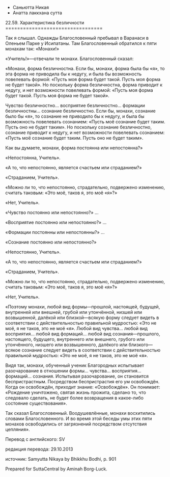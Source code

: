 









* Саньютта Никая
* Анатта лаккхана сутта


22\.59\. Характеристика безличности
\=\=\=\=\=\=\=\=\=\=\=\=\=\=\=\=\=\=\=\=\=\=\=\=\=\=\=\=\=\=\=\=\=



Так я слышал\. Однажды Благословенный пребывал в Варанаси в Оленьем Парке у Исипатаны\. Там Благословенный обратился к пяти монахам так: «Монахи\!»


«Учитель\!»—отвечали те монахи\. Благословенный сказал:


«Монахи, форма безличностна\. Если бы, монахи, форма была бы «я», то эта форма не приводила бы к недугу, и была бы возможность повелевать формой: «Пусть моя форма будет такой\. Пусть моя форма не будет такой»\. Но поскольку форма безличностна, форма приводит к недугу, и нет возможности повелевать формой: «Пусть моя форма будет такой\. Пусть моя форма не будет такой»\.


Чувство безличностно… восприятие безличностно… формации безличностны… сознание безличностно\. Если бы, монахи, сознание было бы «я», то сознание не приводило бы к недугу, и была бы возможность повелевать сознанием: «Пусть моё сознание будет таким\. Пусть оно не будет таким»\. Но поскольку сознание безличностно, сознание приводит к недугу, и нет возможности повелевать сознанием: «Пусть моё сознание будет таким\. Пусть оно не будет таким»\.


Как вы думаете, монахи, форма постоянна или непостоянна?»


«Непостоянна, Учитель»\.


«А то, что непостоянно, является счастьем или страданием?»


«Страданием, Учитель»\.


«Можно ли то, что непостоянно, страдательно, подвержено изменению, считать таковым: «Это моё, таков я, это моё «я»?»


«Нет, Учитель»\.


«Чувство постоянно или непостоянно?» …


«Восприятие постоянно или непостоянно?» …


«Формации постоянны или непостоянны?» …


«Сознание постоянно или непостоянно?»


«Непостоянно, Учитель»\.


«А то, что непостоянно, является счастьем или страданием?»


«Страданием, Учитель»\.


«Можно ли то, что непостоянно, страдательно, подвержено изменению, считать таковым: «Это моё, таков я, это моё «я»?»


«Нет, Учитель»\.


«Поэтому монахи, любой вид формы—прошлой, настоящей, будущей, внутренней или внешней, грубой или утончённой, низшей или возвышенной, далёкой или близкой—всякую форму следует видеть в соответствии с действительностью правильной мудростью: «Это не моё, я не таков, это не моё «я»\. Любой вид чувства… любой вид восприятия… любой вид формаций… любой вид сознания—прошлого, настоящего, будущего, внутреннего или внешнего, грубого или утончённого, низшего или возвышенного, далёкого или близкого—всякое сознание следует видеть в соответствии с действительностью правильной мудростью: «Это не моё, я не таков, это не моё «я»\.


Видя так, монахи, обученный ученик Благородных испытывает разочарование в отношении формы… чувства… восприятия… формаций… сознания\. Испытывая разочарование, он становится беспристрастным\. Посредством беспристрастия его ум освобождён\. Когда он освобождён, приходит знание: «Освобождён»\. Он понимает: «Рождение уничтожено, святая жизнь прожита, сделано то, что следовало сделать, не будет более возвращения в какое\-либо состояние существования»\.


Так сказал Благословенный\. Воодушевлённые, монахи восхитились словами Благословенного\. И во время этой беседы умы этих пяти монахов освободились от загрязнений посредством отсутствия цепляния»\.



Перевод с английского: SV


редакция перевода: 29\.10\.2013


источник: Samyutta Nikaya by Bhikkhu Bodhi, p\. 901


Prepared for SuttaCentral by Aminah Borg\-Luck\.






